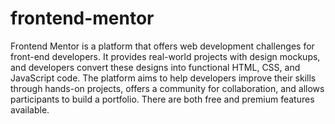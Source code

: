 # frontend-mentor

Frontend Mentor is a platform that offers web development challenges for front-end developers. 
It provides real-world projects with design mockups, and developers convert these designs into functional HTML, CSS, and JavaScript code. 
The platform aims to help developers improve their skills through hands-on projects, 
offers a community for collaboration, and allows participants to build a portfolio. 
There are both free and premium features available.
